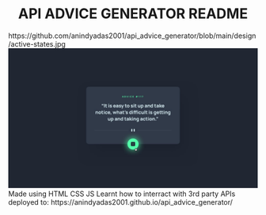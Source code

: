 <h1 align="center">API ADVICE GENERATOR README </h1>
https://github.com/anindyadas2001/api_advice_generator/blob/main/design/active-states.jpg
<a href="https://github.com/abhisheknaiidu/awesome-github-profile-readme/blob/master/LICENSE"><img src="https://github.com/anindyadas2001/api_advice_generator/blob/main/design/active-states.jpg"/></a>
Made using HTML CSS JS
Learnt  how to  interract with 3rd party APIs
deployed to:
https://anindyadas2001.github.io/api_advice_generator/
